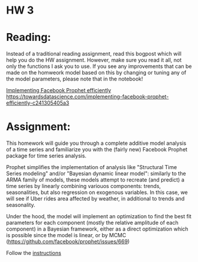 # HW 3
# Reading:
Instead of a traditional reading assignment, read this bogpost which will help you do the HW assignment. 
However, make sure you read it all, not only the functions I ask you to use. If you see any improvements that can be made on the homweork model based on this by changing or tuning any of the model parameters, please note that in the notebook!

[Implementing Facebook Prophet efficiently](https://towardsdatascience.com/implementing-facebook-prophet-efficiently-c241305405a3)
https://towardsdatascience.com/implementing-facebook-prophet-efficiently-c241305405a3

# Assignment: 

This homework will guide you through a complete additive model analysis of a time series and familiarize you with the (fairly new) Facebook Prophet package for time series analysis.

Prophet simplifies the implementation of analysis like "Structural Time Series modeling" and/or "Bayesian dynamic linear model": similarly to the ARMA family of models, these models attempt to recreate (and predict) a time series by linearly combining variouos components: trends, seasonalities, but also regression on exogenous variables. In this case, we will see if Uber rides area affected by weather, in additional to trends and seasonality.

Under the hood, the model will implement an optimization to find the best fit parameters for each component (mostly the relative amplitude of each component) in a Bayesian framework, either as a direct optimization which is possible since the model is linear, or by MCMC (https://github.com/facebook/prophet/issues/669)

Follow the [instructions](https://github.com/fedhere/MLTSA_FBianco/blob/master/HW3/uberprophet_instructions.ipynb)
